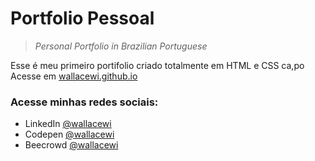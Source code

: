 # Portfolio Pessoal
> *Personal Portfolio in Brazilian Portuguese*

Esse é meu primeiro portifolio criado totalmente em HTML e CSS
ca,po
Acesse em [wallacewi.github.io](https://wallacewi.github.io)

### Acesse minhas redes sociais:
* LinkedIn [@wallacewi](https://www.linkedin.com/in/wallacewi/)
* Codepen [@wallacewi](https://codepen.io/wallacewi)
* Beecrowd [@wallacewi](https://www.beecrowd.com.br/judge/pt/profile/604174)
